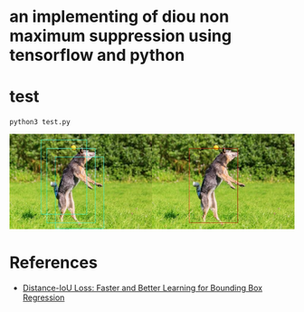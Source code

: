 # an implementing of diou non maximum suppression using tensorflow and python

# test
```
python3 test.py
```

![](test_pictures/result.jpg "")

# References
* [Distance-IoU Loss: Faster and Better Learning for Bounding Box Regression](https://arxiv.org/pdf/1911.08287)


